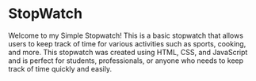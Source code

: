 # StopWatch
Welcome to my Simple Stopwatch! This is a basic stopwatch that allows users to keep track of time for various activities such as sports, cooking, and more. This stopwatch was created using HTML, CSS, and JavaScript and is perfect for students, professionals, or anyone who needs to keep track of time quickly and easily.
